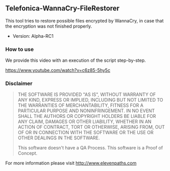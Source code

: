 ## Telefonica-WannaCry-FileRestorer
This tool tries to restore possible files encrypted by WannaCry, in case that the encryption was not finished properly.

* Version: Alpha-RC1

### How to use
We provide this video with an execution of the script step-by-step.

https://www.youtube.com/watch?v=c6z85-5hy5c

### Disclaimer

> THE SOFTWARE IS PROVIDED "AS IS", WITHOUT WARRANTY OF ANY KIND, EXPRESS OR IMPLIED, INCLUDING BUT NOT LIMITED TO THE WARRANTIES OF MERCHANTABILITY, FITNESS FOR A PARTICULAR PURPOSE AND NONINFRINGEMENT. IN NO EVENT SHALL THE AUTHORS OR COPYRIGHT HOLDERS BE LIABLE FOR ANY CLAIM, DAMAGES OR OTHER LIABILITY, WHETHER IN AN ACTION OF CONTRACT, TORT OR OTHERWISE, ARISING FROM, OUT OF OR IN CONNECTION WITH THE SOFTWARE OR THE USE OR OTHER DEALINGS IN THE SOFTWARE.
>
> This software doesn't have a QA Process. This software is a Proof of Concept.

For more information please visit http://www.elevenpaths.com
